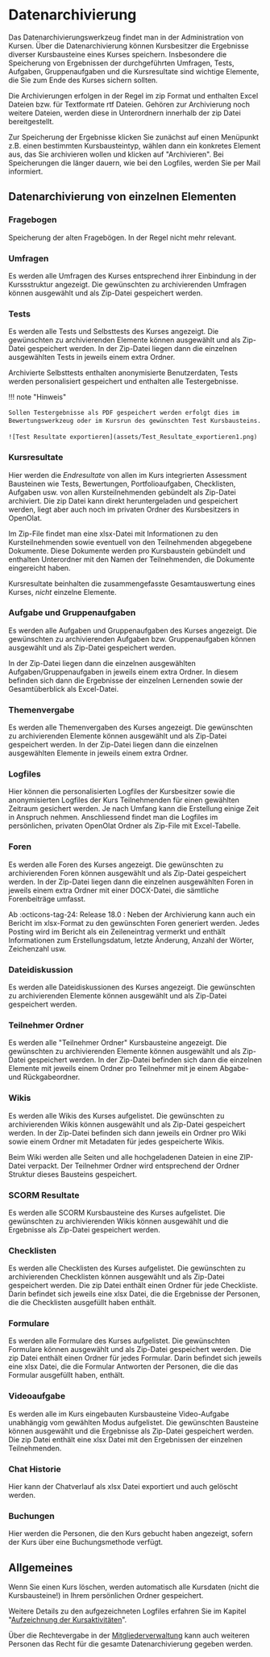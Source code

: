 # Datenarchivierung

Das Datenarchivierungswerkzeug findet man in der Administration von Kursen. Über die Datenarchivierung können Kursbesitzer die Ergebnisse diverser Kursbausteine eines Kurses speichern. Insbesondere die Speicherung von Ergebnissen der durchgeführten Umfragen, Tests, Aufgaben, Gruppenaufgaben und die Kursresultate sind wichtige Elemente, die Sie zum Ende des Kurses sichern sollten.

Die Archivierungen erfolgen in der Regel im zip Format und enthalten Excel Dateien bzw. für Textformate rtf Dateien. Gehören zur Archivierung noch weitere Dateien, werden diese in Unterordnern innerhalb der zip Datei bereitgestellt.

Zur Speicherung der Ergebnisse klicken Sie zunächst auf einen Menüpunkt z.B. einen bestimmten Kursbausteintyp, wählen dann ein konkretes Element aus, das Sie archivieren wollen und klicken auf "Archivieren".  Bei Speicherungen die länger dauern, wie bei den Logfiles, werden Sie per Mail informiert.

## Datenarchivierung von einzelnen Elementen

### Fragebogen

Speicherung der alten Fragebögen. In der Regel nicht mehr relevant. 

### Umfragen

Es werden alle Umfragen des Kurses entsprechend ihrer Einbindung in der Kurssstruktur angezeigt. Die gewünschten zu archivierenden Umfragen können ausgewählt und als Zip-Datei gespeichert werden.

### Tests

Es werden alle Tests und Selbsttests des Kurses angezeigt. Die gewünschten zu archivierenden Elemente können ausgewählt und als Zip-Datei gespeichert werden. In der Zip-Datei liegen dann die einzelnen ausgewählten Tests in jeweils einem extra Ordner.

Archivierte Selbsttests enthalten anonymisierte Benutzerdaten, Tests werden personalisiert gespeichert und enthalten alle Testergebnisse.

!!! note "Hinweis"

    Sollen Testergebnisse als PDF gespeichert werden erfolgt dies im Bewertungswerkzeug oder im Kursrun des gewünschten Test Kursbausteins.

    ![Test Resultate exportieren](assets/Test_Resultate_exportieren1.png)

### Kursresultate

Hier werden die *Endresultate* von allen im Kurs integrierten Assessment Bausteinen wie Tests, Bewertungen, Portfolioaufgaben, Checklisten, Aufgaben usw. von allen Kursteilnehmenden gebündelt als Zip-Datei archiviert. Die zip Datei kann direkt heruntergeladen und gespeichert werden, liegt aber auch noch im privaten Ordner des Kursbesitzers in OpenOlat. 

Im Zip-File findet man eine xlsx-Datei mit Informationen zu den Kursteilnehmenden sowie eventuell von den Teilnehmenden abgegebene Dokumente. Diese Dokumente werden pro Kursbaustein gebündelt und enthalten Unterordner mit den Namen der Teilnehmenden, die Dokumente eingereicht haben.

Kursresultate beinhalten die zusammengefasste Gesamtauswertung eines Kurses, _nicht_ einzelne Elemente.

### Aufgabe und Gruppenaufgaben

Es werden alle Aufgaben und Gruppenaufgaben des Kurses angezeigt. Die gewünschten zu archivierenden Aufgaben bzw. Gruppenaufgaben können ausgewählt und als Zip-Datei gespeichert werden.

In der Zip-Datei liegen dann die einzelnen ausgewählten Aufgaben/Gruppenaufgaben in jeweils einem extra Ordner. In diesem befinden sich dann die Ergebnisse der einzelnen Lernenden sowie der Gesamtüberblick als Excel-Datei.

### Themenvergabe

Es werden alle Themenvergaben des Kurses angezeigt. Die gewünschten zu archivierenden Elemente können ausgewählt und als Zip-Datei gespeichert werden. In der Zip-Datei liegen dann die einzelnen ausgewählten Elemente in jeweils einem extra Ordner.

### Logfiles

Hier können die personalisierten Logfiles der Kursbesitzer sowie die anonymisierten Logfiles der Kurs Teilnehmenden für einen gewählten Zeitraum gesichert werden. Je nach Umfang kann die Erstellung einige Zeit in Anspruch nehmen. Anschliessend findet man die Logfiles im persönlichen, privaten OpenOlat Ordner als Zip-File mit Excel-Tabelle.

### Foren

Es werden alle Foren des Kurses angezeigt. Die gewünschten zu archivierenden Foren können ausgewählt und als Zip-Datei gespeichert werden. In der Zip-Datei liegen dann die einzelnen ausgewählten Foren in jeweils einem extra Ordner mit einer DOCX-Datei, die sämtliche Forenbeiträge umfasst.

Ab :octicons-tag-24: Release 18.0 : Neben der Archivierung kann auch ein Bericht im xlsx-Format zu den gewünschten Foren generiert werden. Jedes Posting wird im Bericht als ein Zeileneintrag vermerkt und enthält Informationen zum Erstellungsdatum, letzte Änderung, Anzahl der Wörter, Zeichenzahl usw.  

### Dateidiskussion

Es werden alle Dateidiskussionen des Kurses angezeigt. Die gewünschten zu archivierenden Elemente können ausgewählt und als Zip-Datei gespeichert werden.

### Teilnehmer Ordner

Es werden alle "Teilnehmer Ordner" Kursbausteine angezeigt. Die gewünschten zu archivierenden Elemente können ausgewählt und als Zip-Datei gespeichert werden. In der Zip-Datei befinden sich dann die einzelnen Elemente mit jeweils einem Ordner pro Teilnehmer mit je einem Abgabe- und Rückgabeordner.

### Wikis

Es werden alle Wikis des Kurses aufgelistet. Die gewünschten zu archivierenden Wikis können ausgewählt und als Zip-Datei gespeichert werden. In der Zip-Datei befinden sich dann jeweils ein Ordner pro Wiki sowie einem Ordner mit Metadaten für jedes gespeicherte Wikis.

Beim Wiki werden alle Seiten und alle hochgeladenen Dateien in eine ZIP-Datei verpackt. Der Teilnehmer Ordner wird entsprechend der Ordner Struktur dieses Bausteins gespeichert.

### SCORM Resultate

Es werden alle SCORM Kursbausteine des Kurses aufgelistet. Die gewünschten zu archivierenden Wikis können ausgewählt und die Ergebnisse als Zip-Datei gespeichert werden.

### Checklisten

Es werden alle Checklisten des Kurses aufgelistet. Die gewünschten zu archivierenden Checklisten können ausgewählt und als Zip-Datei gespeichert werden. Die zip Datei enthält einen Ordner für jede Checkliste. Darin befindet sich jeweils eine xlsx Datei, die die Ergebnisse der Personen, die die Checklisten ausgefüllt haben enthält.

### Formulare

Es werden alle Formulare des Kurses aufgelistet. Die gewünschten Formulare können ausgewählt und als Zip-Datei gespeichert werden. Die zip Datei enthält einen Ordner für jedes Formular. Darin befindet sich jeweils eine xlsx Datei, die die Formular Antworten der Personen, die die das Formular ausgefüllt haben, enthält.

### Videoaufgabe 
Es werden alle im Kurs eingebauten Kursbausteine Video-Aufgabe unabhängig vom gewählten Modus aufgelistet. Die gewünschten Bausteine können ausgewählt und die Ergebnisse als Zip-Datei gespeichert werden. Die zip Datei enthält eine xlsx Datei mit den Ergebnissen der einzelnen Teilnehmenden.


### Chat Historie

Hier kann der Chatverlauf als xlsx Datei exportiert und auch gelöscht werden.

### Buchungen

Hier werden die Personen, die den Kurs gebucht haben angezeigt, sofern der Kurs über eine Buchungsmethode verfügt.

## Allgemeines

Wenn Sie einen Kurs löschen, werden automatisch alle Kursdaten (nicht die Kursbausteine!) in Ihrem persönlichen Ordner gespeichert.

Weitere Details zu den aufgezeichneten Logfiles erfahren Sie im Kapitel "[Aufzeichnung der Kursaktivitäten](Record_of_Course_Activities.de.md)".

Über die Rechtevergabe in der [Mitgliederverwaltung](Members_management.de.md) kann auch weiteren Personen das Recht für die gesamte Datenarchivierung gegeben werden.
